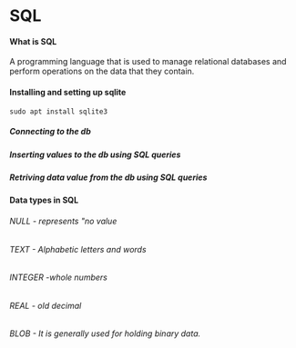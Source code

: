 # SQL

#### What is SQL 
A programming language that is used to manage relational databases and perform operations on the data that they contain.

#### Installing and setting up sqlite
`sudo apt install sqlite3`

##### Connecting to the db

##### Inserting values to the db using SQL queries

##### Retriving data value from the db using SQL queries

 #### Data types in SQL
###### NULL - represents "no value
###### TEXT - Alphabetic letters and words
###### INTEGER -whole numbers
###### REAL - old decimal
###### BLOB - It is generally used for holding binary data.

